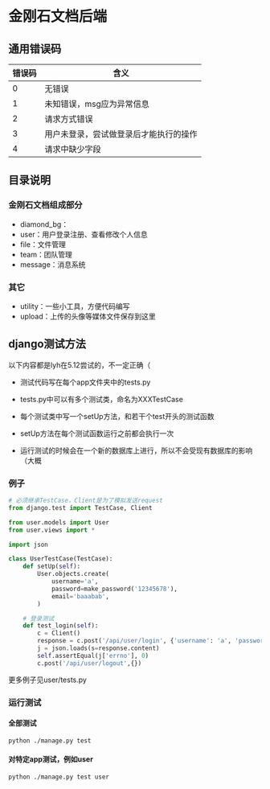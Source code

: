 # 金刚石文档后端

## 通用错误码

|错误码|  含义  |
|-|--------|
|0| 无错误 |
|1|未知错误，msg应为异常信息 |
|2|请求方式错误 |
|3| 用户未登录，尝试做登录后才能执行的操作 |
|4|请求中缺少字段|

## 目录说明

### 金刚石文档组成部分
- diamond_bg：
- user：用户登录注册、查看修改个人信息
- file：文件管理
- team：团队管理
- message：消息系统

### 其它
- utility：一些小工具，方便代码编写
- upload：上传的头像等媒体文件保存到这里

## django测试方法

以下内容都是lyh在5.12尝试的，不一定正确（

- 测试代码写在每个app文件夹中的tests.py

- tests.py中可以有多个测试类，命名为XXXTestCase

- 每个测试类中写一个setUp方法，和若干个test开头的测试函数

- setUp方法在每个测试函数运行之前都会执行一次

- 运行测试的时候会在一个新的数据库上进行，所以不会受现有数据库的影响（大概


### 例子

```python
# 必须继承TestCase，Client是为了模拟发送request
from django.test import TestCase, Client

from user.models import User
from user.views import *

import json

class UserTestCase(TestCase):
    def setUp(self):
        User.objects.create(
            username='a',
            password=make_password('12345678'),
            email='baaabab',
        )

    # 登录测试
    def test_login(self):
        c = Client()
        response = c.post('/api/user/login', {'username': 'a', 'password': '12345678'})
        j = json.loads(s=response.content)
        self.assertEqual(j['errno'], 0)
        c.post('/api/user/logout',{})
```

更多例子见user/tests.py

### 运行测试

#### 全部测试
`python ./manage.py test`

#### 对特定app测试，例如user
`python ./manage.py test user`

    




